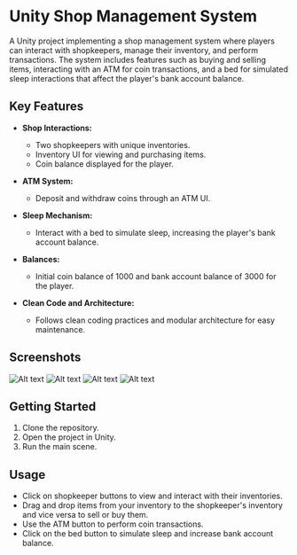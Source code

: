 # Unity Shop Management System

A Unity project implementing a shop management system where players can interact with shopkeepers, manage their inventory, and perform transactions. The system includes features such as buying and selling items, interacting with an ATM for coin transactions, and a bed for simulated sleep interactions that affect the player's bank account balance.

## Key Features

- **Shop Interactions:**
  - Two shopkeepers with unique inventories.
  - Inventory UI for viewing and purchasing items.
  - Coin balance displayed for the player.

- **ATM System:**
  - Deposit and withdraw coins through an ATM UI.

- **Sleep Mechanism:**
  - Interact with a bed to simulate sleep, increasing the player's bank account balance.

- **Balances:**
  - Initial coin balance of 1000 and bank account balance of 3000 for the player.

- **Clean Code and Architecture:**
  - Follows clean coding practices and modular architecture for easy maintenance.

## Screenshots

![Alt text](https://i.postimg.cc/vHsfvmkW/Screenshot-2024-03-12-094427.png)
![Alt text](https://i.postimg.cc/QMwWKNcK/Screenshot-2024-03-12-094438.png)
![Alt text](https://i.postimg.cc/nhdmZGzk/Screenshot-2024-03-12-094458.png)
![Alt text](https://i.postimg.cc/JhGkhHHW/Screenshot-2024-03-12-094528.png)

## Getting Started

1. Clone the repository.
2. Open the project in Unity.
3. Run the main scene.

## Usage

- Click on shopkeeper buttons to view and interact with their inventories.
- Drag and drop items from your inventory to the shopkeeper's inventory and vice versa to sell or buy them.
- Use the ATM button to perform coin transactions.
- Click on the bed button to simulate sleep and increase bank account balance.
